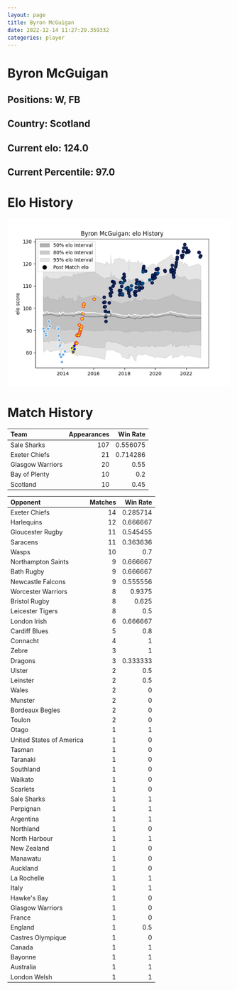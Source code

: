 ```yaml
---  
layout: page  
title: Byron McGuigan  
date: 2022-12-14 11:27:29.359332  
categories: player  
---
```

# Byron McGuigan

## Positions: W, FB

## Country: Scotland

## Current elo: 124.0

## Current Percentile: 97.0

# Elo History


![elo history](history_ByronMcGuigan.png)
# Match History


| Team             |   Appearances |   Win Rate |
|:-----------------|--------------:|-----------:|
| Sale Sharks      |           107 |   0.556075 |
| Exeter Chiefs    |            21 |   0.714286 |
| Glasgow Warriors |            20 |   0.55     |
| Bay of Plenty    |            10 |   0.2      |
| Scotland         |            10 |   0.45     |

| Opponent                 |   Matches |   Win Rate |
|:-------------------------|----------:|-----------:|
| Exeter Chiefs            |        14 |   0.285714 |
| Harlequins               |        12 |   0.666667 |
| Gloucester Rugby         |        11 |   0.545455 |
| Saracens                 |        11 |   0.363636 |
| Wasps                    |        10 |   0.7      |
| Northampton Saints       |         9 |   0.666667 |
| Bath Rugby               |         9 |   0.666667 |
| Newcastle Falcons        |         9 |   0.555556 |
| Worcester Warriors       |         8 |   0.9375   |
| Bristol Rugby            |         8 |   0.625    |
| Leicester Tigers         |         8 |   0.5      |
| London Irish             |         6 |   0.666667 |
| Cardiff Blues            |         5 |   0.8      |
| Connacht                 |         4 |   1        |
| Zebre                    |         3 |   1        |
| Dragons                  |         3 |   0.333333 |
| Ulster                   |         2 |   0.5      |
| Leinster                 |         2 |   0.5      |
| Wales                    |         2 |   0        |
| Munster                  |         2 |   0        |
| Bordeaux Begles          |         2 |   0        |
| Toulon                   |         2 |   0        |
| Otago                    |         1 |   1        |
| United States of America |         1 |   0        |
| Tasman                   |         1 |   0        |
| Taranaki                 |         1 |   0        |
| Southland                |         1 |   0        |
| Waikato                  |         1 |   0        |
| Scarlets                 |         1 |   0        |
| Sale Sharks              |         1 |   1        |
| Perpignan                |         1 |   1        |
| Argentina                |         1 |   1        |
| Northland                |         1 |   0        |
| North Harbour            |         1 |   1        |
| New Zealand              |         1 |   0        |
| Manawatu                 |         1 |   0        |
| Auckland                 |         1 |   0        |
| La Rochelle              |         1 |   1        |
| Italy                    |         1 |   1        |
| Hawke's Bay              |         1 |   0        |
| Glasgow Warriors         |         1 |   0        |
| France                   |         1 |   0        |
| England                  |         1 |   0.5      |
| Castres Olympique        |         1 |   0        |
| Canada                   |         1 |   1        |
| Bayonne                  |         1 |   1        |
| Australia                |         1 |   1        |
| London Welsh             |         1 |   1        |
